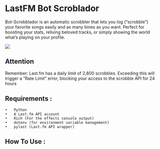 # LastFM Bot Scroblador

Bot-Scrobblador is an automatic scrobbler that lets you log (“scrobble”) your favorite songs easily and as many times as you want. Perfect for boosting your stats, reliving beloved tracks, or simply showing the world what’s playing on your profile.

<img align="center"  src="https://babibreaths.nekoweb.org/img/prin1.PNG">

## Attention

Remember: Last.fm has a daily limit of 2,800 scrobbles. Exceeding this will trigger a “Rate Limit” error, blocking your access to the scrobble API for 24 hours

## Requirements :

	•	Python
	•	A Last.fm API account
    •	Rich (For the effects console output)
	•	dotenv (for environment variable management)
	•	pylast (Last.fm API wrapper)

## How To Use :

